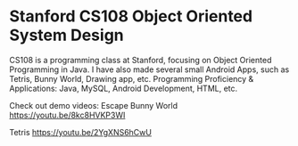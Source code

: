 # Stanford CS108 Object Oriented System Design
CS108 is a programming class at Stanford, focusing on Object Oriented Programming in Java. I have also made several small Android Apps, such as Tetris, Bunny World,  Drawing app, etc. 
Programming Proficiency & Applications: Java, MySQL, Android Development, HTML, etc.

Check out demo videos:
Escape Bunny World
https://youtu.be/8kc8HVKP3WI

Tetris
https://youtu.be/2YgXNS6hCwU

